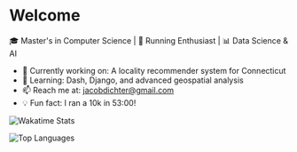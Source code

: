 # Welcome

🎓 Master's in Computer Science | 🏃 Running Enthusiast | 📊 Data Science & AI  

- 🔭 Currently working on: A locality recommender system for Connecticut  
- 🌱 Learning: Dash, Django, and advanced geospatial analysis  
- 📫 Reach me at: jacobdichter@gmail.com
- 💡 Fun fact: I ran a 10k in 53:00!  

![Wakatime Stats](https://github-readme-stats.vercel.app/api/wakatime?username=your_wakatime_username)

![Top Languages](https://github-readme-stats.vercel.app/api/top-langs/?username=your_github_username&layout=compact&theme=dark)

